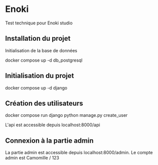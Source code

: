 # Enoki
Test technique pour Enoki studio

## Installation du projet
Initialisation de la base de données

docker compose up -d db_postgresql

## Initialisation du projet

docker compose up -d django

## Création des utilisateurs

docker compose run django python manage.py create_user

L'api est accessible depuis localhost:8000/api

## Connexion à la partie admin

La partie admin est accessible depuis localhost:8000/admin. Le compte admin est Camomille / 123